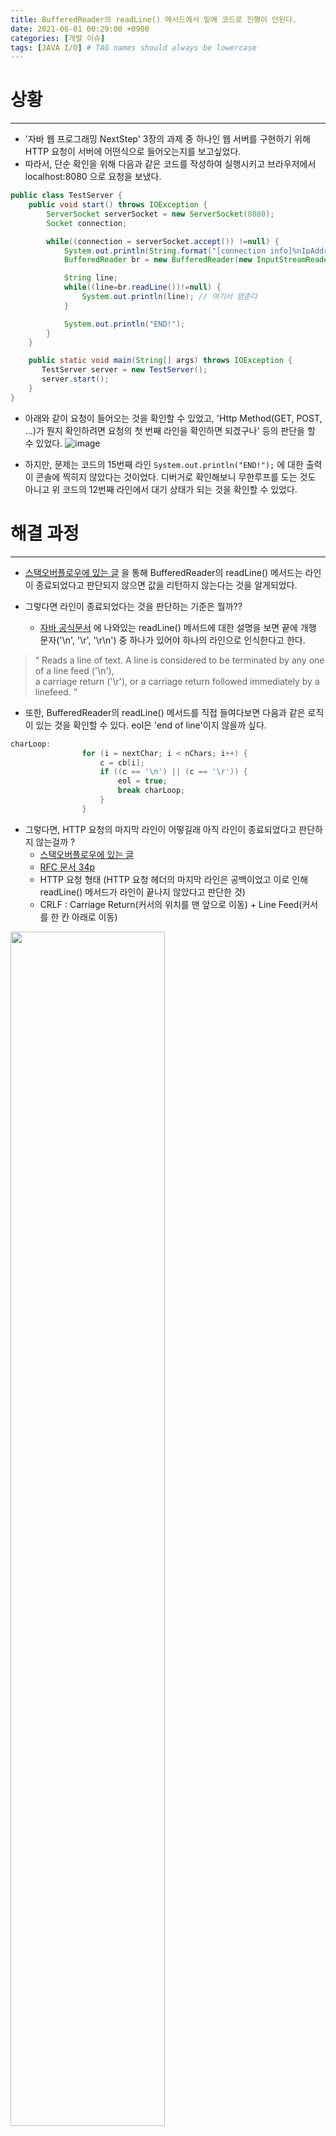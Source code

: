 ```yaml
---
title: BufferedReader의 readLine() 메서드에서 밑에 코드로 진행이 안된다.
date: 2021-06-01 00:29:00 +0900
categories: [개발 이슈]
tags: [JAVA I/O] # TAG names should always be lowercase
---
```


# 상황
---
- '자바 웹 프로그래밍 NextStep' 3장의 과제 중 하나인 웹 서버를 구현하기 위해 HTTP 요청이 서버에 어떤식으로 들어오는지를 보고싶었다.
- 따라서, 단순 확인을 위해 다음과 같은 코드를 작성하여 실행시키고 브라우저에서 localhost:8080 으로 요청을 보냈다.
```java
public class TestServer {
    public void start() throws IOException {
        ServerSocket serverSocket = new ServerSocket(8080);
        Socket connection;

        while((connection = serverSocket.accept()) !=null) {
            System.out.println(String.format("[connection info]%nIpAddr : %s, Port : %s%n", connection.getInetAddress(), connection.getPort()));
            BufferedReader br = new BufferedReader(new InputStreamReader(connection.getInputStream()));

            String line;
            while((line=br.readLine())!=null) {
                System.out.println(line); // 여기서 멈춘다
            }

            System.out.println("END!");
        }
    }

    public static void main(String[] args) throws IOException {
       TestServer server = new TestServer();
       server.start();
    }
}
```

- 아래와 같이 요청이 들어오는 것을 확인할 수 있었고, 'Http Method(GET, POST, ...)가 뭔지 확인하려면 요청의 첫 번째 라인을 확인하면 되겠구나' 등의 판단을 할 수 있었다.
![image](https://user-images.githubusercontent.com/64415489/123296071-49134900-d551-11eb-895a-2fc10875310f.png)

- 하지만, 문제는 코드의 15번째 라인 `System.out.println("END!");` 에 대한 출력이 콘솔에 찍히지 않았다는 것이었다.
디버거로 확인해보니 무한루프를 도는 것도 아니고 위 코드의 12번째 라인에서 대기 상태가 되는 것을 확인할 수 있었다.

# 해결 과정
---
- [스택오버플로우에 있는 글](https://stackoverflow.com/questions/7855822/bufferedreader-readline-method-hangs-and-block-program) 을 통해
BufferedReader의 readLine() 메서드는 라인이 종료되었다고 판단되지 않으면 값을 리턴하지 않는다는 것을 알게되었다.

- 그렇다면 라인이 종료되었다는 것을 판단하는 기준은 뭘까??
  - [자바 공식문서](https://docs.oracle.com/javase/8/docs/api/java/io/BufferedReader.html) 에 나와있는 readLine() 메서드에 대한 설명을 보면
끝에 개행 문자('\n', '\r', '\r\n') 중 하나가 있어야 하나의 라인으로 인식한다고 한다.
> <q> Reads a line of text. A line is considered to be terminated by any one of a line feed ('\n'), <br>
> a carriage return ('\r'), or a carriage return followed immediately by a linefeed. </q>

- 또한, BufferedReader의 readLine() 메서드를 직접 들여다보면 다음과 같은 로직이 있는 것을 확인할 수 있다. eol은 'end of line'이지 않을까 싶다.
```java
charLoop:
                for (i = nextChar; i < nChars; i++) {
                    c = cb[i];
                    if ((c == '\n') || (c == '\r')) {
                        eol = true;
                        break charLoop;
                    }
                }
```

- 그렇다면, HTTP 요청의 마지막 라인이 어떻길래 아직 라인이 종료되었다고 판단하지 않는걸까 ?
  - [스택오버플로우에 있는 글](https://stackoverflow.com/questions/50447483/end-of-http-header)
  - [RFC 문서 34p](https://datatracker.ietf.org/doc/html/rfc2616#page-35)
  - HTTP 요청 형태 (HTTP 요청 헤더의 마지막 라인은 공백이었고 이로 인해 readLine() 메서드가 라인이 끝나지 않았다고 판단한 것)<br>
  - CRLF : Carriage Return(커서의 위치를 맨 앞으로 이동) + Line Feed(커서를 한 칸 아래로 이동)
<img src="https://user-images.githubusercontent.com/64415489/123300555-a9a48500-d555-11eb-885b-e25fd40b499a.png" width = "70%"/>

- 결과적으로 line이 공백이면 `"공백"`이라는 문자열을 출력해봄으로써 실제 HTTP 요청이 위와 같이 들어온다는 것을 알 수 있었고,<br>
공백인 경우 break를 통해 while문 내에서 계속 대기상태에 머물러있지 않게 할 수 있었다.
![image](https://user-images.githubusercontent.com/64415489/123302221-6fd47e00-d557-11eb-9a06-0e37d4e6b4f7.png)

# 배운 것
---
- HTTP 요청 형태
- BufferedReader의 readLine() 메서드가 라인을 인식하는 방법

# 더 공부해야할 부분
---
- JAVA I/O
- HTTP 응답 분할(HTTP Response Splitting, CRLF) 취약점

# 참고자료
---
- [https://stackoverflow.com/questions/7855822/bufferedreader-readline-method-hangs-and-block-program](https://stackoverflow.com/questions/7855822/bufferedreader-readline-method-hangs-and-block-program)
- [https://docs.oracle.com/javase/8/docs/api/java/io/BufferedReader.html](https://docs.oracle.com/javase/8/docs/api/java/io/BufferedReader.html)
- [https://stackoverflow.com/questions/50447483/end-of-http-header](https://stackoverflow.com/questions/50447483/end-of-http-header)
- [https://datatracker.ietf.org/doc/html/rfc2616](https://datatracker.ietf.org/doc/html/rfc2616)
